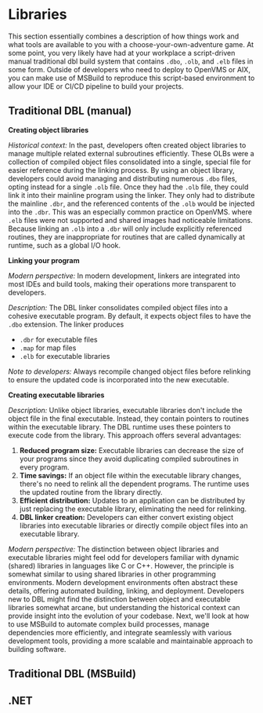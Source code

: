# Libraries
This section essentially combines a description of how things work and what tools are available to you with a choose-your-own-adventure game.<!--"adventure game" might be pushing it a little!--> At some point, you very likely have had at your workplace a script-driven manual traditional dbl build system that contains `.dbo`, `.olb`, and `.elb` files in some form. Outside of developers who need to deploy to OpenVMS or AIX, you can make use of MSBuild to reproduce this script-based environment to allow your IDE or CI/CD pipeline to build your projects.<!--Does this mean "Unless you are a developer who needs to deploy...-->

## Traditional DBL (manual)

**Creating object libraries**

*Historical context:* In the past, developers often created object libraries to manage multiple related external subroutines efficiently. These OLBs were a collection of compiled object files consolidated into a single, special file for easier reference during the linking process. By using an object library, developers could avoid managing and distributing numerous `.dbo` files, opting instead for a single `.olb` file. Once they had the `.olb` file, they could link it into their mainline program using the linker. They only had to distribute the mainline `.dbr`, and the referenced contents of the `.olb` would be injected into the `.dbr`. This was an especially common practice on OpenVMS. where `.elb` files were not supported and shared images had noticeable limitations. Because linking an `.olb` into a `.dbr` will only include explicitly referenced routines, they are inappropriate for routines that are called dynamically at runtime, such as a global I/O hook.

**Linking your program**

*Modern perspective:* In modern development, linkers are integrated into most IDEs and build tools, making their operations more transparent to developers.

*Description:* The DBL linker consolidates compiled object files into a cohesive executable program. By default, it expects object files to have the `.dbo` extension. The linker produces

-   `.dbr` for executable files
-   `.map` for map files
-   `.elb` for executable libraries

*Note to developers:* Always recompile changed object files before relinking to ensure the updated code is incorporated into the new executable.

**Creating executable libraries**

*Description:* Unlike object libraries, executable libraries don't include the object file in the final executable. Instead, they contain pointers to routines within the executable library. The DBL runtime uses these pointers to execute code from the library. This approach offers several advantages:

1.  **Reduced program size:** Executable libraries can decrease the size of your programs since they avoid duplicating compiled subroutines in every program.
2.  **Time savings:** If an object file within the executable library changes, there's no need to relink all the dependent programs. The runtime uses the updated routine from the library directly.
3.  **Efficient distribution:** Updates to an application can be distributed by just replacing the executable library, eliminating the need for relinking.
4.  **DBL linker creation:** Developers can either convert existing object libraries into executable libraries or directly compile object files into an executable library.

*Modern perspective:* The distinction between object libraries and executable libraries might feel odd for developers familiar with dynamic (shared) libraries in languages like C or C++. However, the principle is somewhat similar to using shared libraries in other programming environments. Modern development environments often abstract these details, offering automated building, linking, and deployment. Developers new to DBL might find the distinction between object and executable libraries somewhat arcane, but understanding the historical context can provide insight into the evolution of your codebase. Next, we'll look at how to use MSBuild to automate complex build processes, manage dependencies more efficiently, and integrate seamlessly with various development tools, providing a more scalable and maintainable approach to building software.

## Traditional DBL (MSBuild)
## .NET
